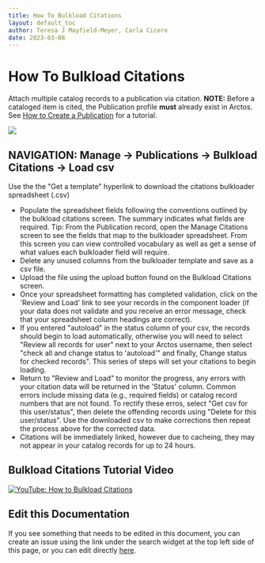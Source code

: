 ```yaml
---
title: How To Bulkload Citations
layout: default_toc
author: Teresa J Mayfield-Meyer, Carla Cicero
date: 2023-03-08
---
```


# How To Bulkload Citations

Attach multiple catalog records to a publication via citation. **NOTE:** Before a cataloged item is cited, the Publication profile **must** already exist in Arctos. See [How to Create a Publication](https://handbook.arctosdb.org/how_to/How-to-Create-a-Publication.html) for a tutorial.

![](https://raw.githubusercontent.com/ArctosDB/documentation-wiki/master/tutorial_images/manage_citations.jpg)

## NAVIGATION: Manage → Publications → Bulkload Citations -> Load csv

Use the the "Get a template" hyperlink to download the citations bulkloader spreadsheet (.csv)
* Populate the spreadsheet fields following the conventions outlined by the bulkload citations screen. The summary indicates what fields are required. Tip: From the Publication record, open the Manage Citations screen to see the fields that map to the bulkloader spreadsheet. From this screen you can view controlled vocabulary as well as get a sense of what values each bulkloader field will require.
* Delete any unused columns from the bulkloader template and save as a csv file.
* Upload the file using the upload button found on the Bulkload Citations screen.
* Once your spreadsheet formatting has completed validation, click on the 'Review and Load' link to see your records in the component loader (if your data does not validate and you receive an error message, check that your spreadsheet column headings are correct).
* If you entered "autoload" in the status column of your csv, the records should begin to load automatically, otherwise you will need to select "Review all records for user" next to your Arctos username, then select "check all and change status to 'autoload'" and finally, Change status for checked records". This series of steps will set your citations to begin loading.
* Return to "Review and Load" to monitor the progress, any errors with your citation data will be returned in the 'Status' column. Common errors include missing data (e.g., required fields) or catalog record numbers that are not found. To rectify these erros, select "Get csv for this user/status", then delete the offending records using "Delete for this user/status". Use the downloaded csv to make corrections then repeat the process above for the corrected data.
* Citations will be immediately linked, however due to cacheing, they may not appear in your catalog records for up to 24 hours.

## Bulkload Citations Tutorial Video
[![YouTube: How to Bulkload Citations](https://raw.githubusercontent.com/ArctosDB/documentation-wiki/gh-pages/tutorial_images/How_to_Bulkload_Citations_in_Arctos_thumb.jpg)](https://youtu.be/xCWrNJk7iVM)

## Edit this Documentation

If you see something that needs to be edited in this document, you can create an issue using the link under the search widget at the top left side of this page, or you can edit directly <a href="https://github.com/ArctosDB/documentation-wiki/edit/gh-pages/_how_to/How-to-Bulkload-Citations.markdown" target="_blank">here</a>.
